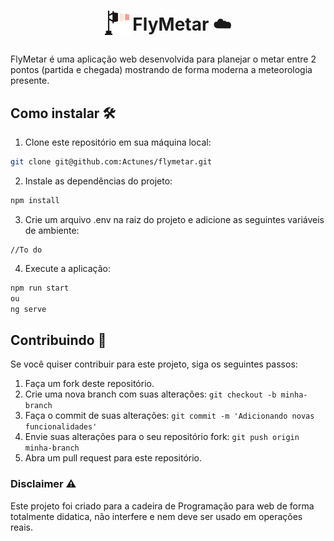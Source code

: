 <div align="center">
	<h1>
		<sub>
			<a>
				<img
					src="./src/assets/logo.svg"
					height="39"
					width="39"
				/>
			</a>
		</sub>
		FlyMetar ☁️
	</h1>
</div>

FlyMetar é uma aplicação web desenvolvida para planejar o metar entre 2 pontos (partida e chegada) mostrando de forma moderna a meteorologia presente.

## Como instalar 🛠️

1. Clone este repositório em sua máquina local:
```bash
git clone git@github.com:Actunes/flymetar.git
```

2. Instale as dependências do projeto:
```bash
npm install
```

3. Crie um arquivo .env na raiz do projeto e adicione as seguintes variáveis de ambiente:
```
//To do
```

4. Execute a aplicação:
```bash
npm run start
ou
ng serve
```

## Contribuindo 🤝

Se você quiser contribuir para este projeto, siga os seguintes passos:
1. Faça um fork deste repositório.
2. Crie uma nova branch com suas alterações: `git checkout -b minha-branch`
3. Faça o commit de suas alterações: `git commit -m 'Adicionando novas funcionalidades'`
4. Envie suas alterações para o seu repositório fork: `git push origin minha-branch`
5. Abra um pull request para este repositório.


### Disclaimer ⚠️

Este projeto foi criado para a cadeira de Programação para web de forma totalmente didatica, não interfere e nem deve ser usado em operações reais.